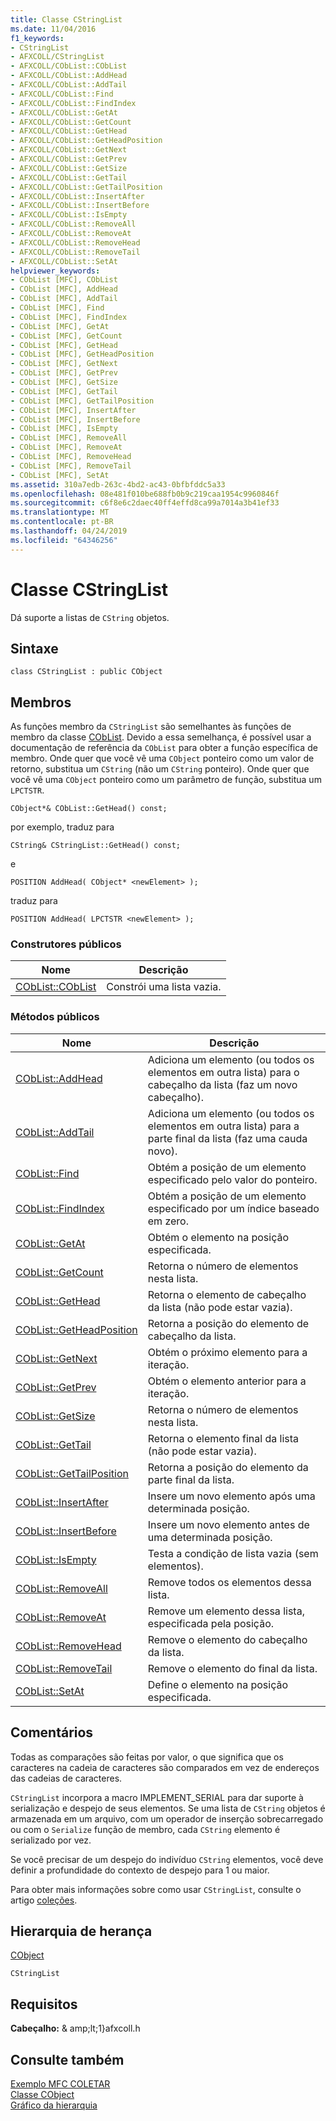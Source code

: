 ```yaml
---
title: Classe CStringList
ms.date: 11/04/2016
f1_keywords:
- CStringList
- AFXCOLL/CStringList
- AFXCOLL/CObList::CObList
- AFXCOLL/CObList::AddHead
- AFXCOLL/CObList::AddTail
- AFXCOLL/CObList::Find
- AFXCOLL/CObList::FindIndex
- AFXCOLL/CObList::GetAt
- AFXCOLL/CObList::GetCount
- AFXCOLL/CObList::GetHead
- AFXCOLL/CObList::GetHeadPosition
- AFXCOLL/CObList::GetNext
- AFXCOLL/CObList::GetPrev
- AFXCOLL/CObList::GetSize
- AFXCOLL/CObList::GetTail
- AFXCOLL/CObList::GetTailPosition
- AFXCOLL/CObList::InsertAfter
- AFXCOLL/CObList::InsertBefore
- AFXCOLL/CObList::IsEmpty
- AFXCOLL/CObList::RemoveAll
- AFXCOLL/CObList::RemoveAt
- AFXCOLL/CObList::RemoveHead
- AFXCOLL/CObList::RemoveTail
- AFXCOLL/CObList::SetAt
helpviewer_keywords:
- CObList [MFC], CObList
- CObList [MFC], AddHead
- CObList [MFC], AddTail
- CObList [MFC], Find
- CObList [MFC], FindIndex
- CObList [MFC], GetAt
- CObList [MFC], GetCount
- CObList [MFC], GetHead
- CObList [MFC], GetHeadPosition
- CObList [MFC], GetNext
- CObList [MFC], GetPrev
- CObList [MFC], GetSize
- CObList [MFC], GetTail
- CObList [MFC], GetTailPosition
- CObList [MFC], InsertAfter
- CObList [MFC], InsertBefore
- CObList [MFC], IsEmpty
- CObList [MFC], RemoveAll
- CObList [MFC], RemoveAt
- CObList [MFC], RemoveHead
- CObList [MFC], RemoveTail
- CObList [MFC], SetAt
ms.assetid: 310a7edb-263c-4bd2-ac43-0bfbfddc5a33
ms.openlocfilehash: 08e481f010be688fb0b9c219caa1954c9960846f
ms.sourcegitcommit: c6f8e6c2daec40ff4effd8ca99a7014a3b41ef33
ms.translationtype: MT
ms.contentlocale: pt-BR
ms.lasthandoff: 04/24/2019
ms.locfileid: "64346256"
---
```

# <a name="cstringlist-class"></a>Classe CStringList

Dá suporte a listas de `CString` objetos.

## <a name="syntax"></a>Sintaxe

```
class CStringList : public CObject
```

## <a name="members"></a>Membros

As funções membro da `CStringList` são semelhantes às funções de membro da classe [CObList](../../mfc/reference/coblist-class.md). Devido a essa semelhança, é possível usar a documentação de referência da `CObList` para obter a função específica de membro. Onde quer que você vê uma `CObject` ponteiro como um valor de retorno, substitua um `CString` (não um `CString` ponteiro). Onde quer que você vê uma `CObject` ponteiro como um parâmetro de função, substitua um `LPCTSTR`.

`CObject*& CObList::GetHead() const;`

por exemplo, traduz para

`CString& CStringList::GetHead() const;`

e

`POSITION AddHead( CObject* <newElement> );`

traduz para

`POSITION AddHead( LPCTSTR <newElement> );`

### <a name="public-constructors"></a>Construtores públicos

|Nome|Descrição|
|----------|-----------------|
|[CObList::CObList](../../mfc/reference/coblist-class.md#coblist)|Constrói uma lista vazia.|

### <a name="public-methods"></a>Métodos públicos

|Nome|Descrição|
|----------|-----------------|
|[CObList::AddHead](../../mfc/reference/coblist-class.md#addhead)|Adiciona um elemento (ou todos os elementos em outra lista) para o cabeçalho da lista (faz um novo cabeçalho).|
|[CObList::AddTail](../../mfc/reference/coblist-class.md#addtail)|Adiciona um elemento (ou todos os elementos em outra lista) para a parte final da lista (faz uma cauda novo).|
|[CObList::Find](../../mfc/reference/coblist-class.md#find)|Obtém a posição de um elemento especificado pelo valor do ponteiro.|
|[CObList::FindIndex](../../mfc/reference/coblist-class.md#findindex)|Obtém a posição de um elemento especificado por um índice baseado em zero.|
|[CObList::GetAt](../../mfc/reference/coblist-class.md#getat)|Obtém o elemento na posição especificada.|
|[CObList::GetCount](../../mfc/reference/coblist-class.md#getcount)|Retorna o número de elementos nesta lista.|
|[CObList::GetHead](../../mfc/reference/coblist-class.md#gethead)|Retorna o elemento de cabeçalho da lista (não pode estar vazia).|
|[CObList::GetHeadPosition](../../mfc/reference/coblist-class.md#getheadposition)|Retorna a posição do elemento de cabeçalho da lista.|
|[CObList::GetNext](../../mfc/reference/coblist-class.md#getnext)|Obtém o próximo elemento para a iteração.|
|[CObList::GetPrev](../../mfc/reference/coblist-class.md#getprev)|Obtém o elemento anterior para a iteração.|
|[CObList::GetSize](../../mfc/reference/coblist-class.md#getsize)|Retorna o número de elementos nesta lista.|
|[CObList::GetTail](../../mfc/reference/coblist-class.md#gettail)|Retorna o elemento final da lista (não pode estar vazia).|
|[CObList::GetTailPosition](../../mfc/reference/coblist-class.md#gettailposition)|Retorna a posição do elemento da parte final da lista.|
|[CObList::InsertAfter](../../mfc/reference/coblist-class.md#insertafter)|Insere um novo elemento após uma determinada posição.|
|[CObList::InsertBefore](../../mfc/reference/coblist-class.md#insertbefore)|Insere um novo elemento antes de uma determinada posição.|
|[CObList::IsEmpty](../../mfc/reference/coblist-class.md#isempty)|Testa a condição de lista vazia (sem elementos).|
|[CObList::RemoveAll](../../mfc/reference/coblist-class.md#removeall)|Remove todos os elementos dessa lista.|
|[CObList::RemoveAt](../../mfc/reference/coblist-class.md#removeat)|Remove um elemento dessa lista, especificada pela posição.|
|[CObList::RemoveHead](../../mfc/reference/coblist-class.md#removehead)|Remove o elemento do cabeçalho da lista.|
|[CObList::RemoveTail](../../mfc/reference/coblist-class.md#removetail)|Remove o elemento do final da lista.|
|[CObList::SetAt](../../mfc/reference/coblist-class.md#setat)|Define o elemento na posição especificada.|

## <a name="remarks"></a>Comentários

Todas as comparações são feitas por valor, o que significa que os caracteres na cadeia de caracteres são comparados em vez de endereços das cadeias de caracteres.

`CStringList` incorpora a macro IMPLEMENT_SERIAL para dar suporte à serialização e despejo de seus elementos. Se uma lista de `CString` objetos é armazenada em um arquivo, com um operador de inserção sobrecarregado ou com o `Serialize` função de membro, cada `CString` elemento é serializado por vez.

Se você precisar de um despejo do indivíduo `CString` elementos, você deve definir a profundidade do contexto de despejo para 1 ou maior.

Para obter mais informações sobre como usar `CStringList`, consulte o artigo [coleções](../../mfc/collections.md).

## <a name="inheritance-hierarchy"></a>Hierarquia de herança

[CObject](../../mfc/reference/cobject-class.md)

`CStringList`

## <a name="requirements"></a>Requisitos

**Cabeçalho:** & amp;lt;1}afxcoll.h

## <a name="see-also"></a>Consulte também

[Exemplo MFC COLETAR](../../overview/visual-cpp-samples.md)<br/>
[Classe CObject](../../mfc/reference/cobject-class.md)<br/>
[Gráfico da hierarquia](../../mfc/hierarchy-chart.md)
